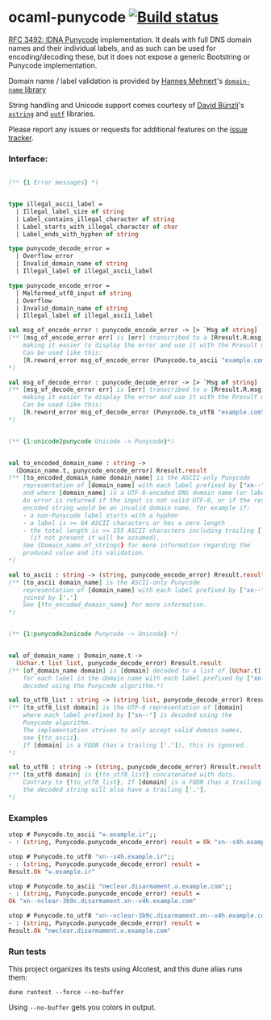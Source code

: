 # ocaml-punycode [![Build status](https://travis-ci.org/cfcs/ocaml-punycode.svg?branch=master)](https://travis-ci.org/cfcs/ocaml-punycode)

[RFC 3492: IDNA Punycode](https://tools.ietf.org/html/rfc3492) implementation.
It deals with full DNS domain names and their individual labels, and as such can
be used for encoding/decoding these, but it does not expose a generic Bootstring
or Punycode implementation.

Domain name / label validation is provided by
[Hannes Mehnert](https://github.com/hannesm/)'s
[`domain-name` library](https://github.com/hannesm/domain-name)

String handling and Unicode support comes courtesy of
[David Bünzli](https://erratique.ch/)'s
[`astring`](https://github.com/dbuenzli/astring) and
[`uutf`](https://github.com/dbuenzli/uutf) libraries.

Please report any issues or requests for additional features on the
[issue tracker](https://github.com/cfcs/ocaml-punycode/issues/).

### Interface:

```ocaml

(** {1 Error messages} *)


type illegal_ascii_label =
  | Illegal_label_size of string
  | Label_contains_illegal_character of string
  | Label_starts_with_illegal_character of char
  | Label_ends_with_hyphen of string

type punycode_decode_error =
  | Overflow_error
  | Invalid_domain_name of string
  | Illegal_label of illegal_ascii_label

type punycode_encode_error =
  | Malformed_utf8_input of string
  | Overflow
  | Invalid_domain_name of string
  | Illegal_label of illegal_ascii_label

val msg_of_encode_error : punycode_encode_error -> [> `Msg of string]
(** [msg_of_encode_error err] is [err] transcribed to a [Rresult.R.msg],
    making it easier to display the error and use it with the Rresult monad.
    Can be used like this:
    [R.reword_error msg_of_encode_error (Punycode.to_ascii "example.com")]
*)

val msg_of_decode_error : punycode_decode_error -> [> `Msg of string]
(** [msg_of_decode_error err] is [err] transcribed to a [Rresult.R.msg],
    making it easier to display the error and use it with the Rresult monad.
    Can be used like this:
    [R.reword_error msg_of_decode_error (Punycode.to_utf8 "example.com")]
*)


(** {1:unicode2punycode Unicode -> Punycode}*)


val to_encoded_domain_name : string ->
  (Domain_name.t, punycode_encode_error) Rresult.result
(** [to_encoded_domain_name domain_name] is the ASCII-only Punycode
    representation of [domain_name] with each label prefixed by ["xn--"],
    and where [domain_name] is a UTF-8-encoded DNS domain name (or label).
    An error is returned if the input is not valid UTF-8, or if the resulting
    encoded string would be an invalid domain name, for example if:
    - a non-Punycode label starts with a hyphen
    - a label is >= 64 ASCII characters or has a zero length
    - the total length is >= 255 ASCII characters including trailing ['.']
      (if not present it will be assumed).
    See {Domain_name.of_strings} for more information regarding the
    produced value and its validation.
*)

val to_ascii : string -> (string, punycode_encode_error) Rresult.result
(** [to_ascii domain_name] is the ASCII-only Punycode
    representation of [domain_name] with each label prefixed by ["xn--"],
    joined by ['.']
    See {!to_encoded_domain_name} for more information.
*)


(** {1:punycode2unicode Punycode -> Unicode} *)


val of_domain_name : Domain_name.t ->
  (Uchar.t list list, punycode_decode_error) Rresult.result
(** [of_domain_name domain] is [domain] decoded to a list of [Uchar.t] elements
    for each label in the domain name with each label prefixed by ["xn--"]
    decoded using the Punycode algorithm.*)

val to_utf8_list : string -> (string list, punycode_decode_error) Rresult.result
(** [to_utf8_list domain] is the UTF-8 representation of [domain]
    where each label prefixed by ["xn--"] is decoded using the
    Punycode algorithm.
    The implementation strives to only accept valid domain names,
    see {!to_ascii}.
    If [domain] is a FQDN (has a trailing ['.']), this is ignored.
*)

val to_utf8 : string -> (string, punycode_decode_error) Rresult.result
(** [to_utf8 domain] is {!to_utf8_list} concatenated with dots.
    Contrary to {!to_utf8_list}, If [domain] is a FQDN (has a trailing ['.']),
    the decoded string will also have a trailing ['.'].
*)

```

### Examples

```ocaml
utop # Punycode.to_ascii "☫.example.ir";;
- : (string, Punycode.punycode_encode_error) result = Ok "xn--s4h.example.ir"

utop # Punycode.to_utf8 "xn--s4h.example.ir";;
- : (string, Punycode.punycode_decode_error) result =
Result.Ok "☫.example.ir"

utop # Punycode.to_ascii "n☢clear.disarmament.☮.example.com";;
- : (string, Punycode.punycode_encode_error) result =
Ok "xn--nclear-3b9c.disarmament.xn--v4h.example.com"

utop # Punycode.to_utf8 "xn--nclear-3b9c.disarmament.xn--v4h.example.com";;
- : (string, Punycode.punycode_decode_error) result =
Result.Ok "n☢clear.disarmament.☮.example.com"
```

### Run tests

This project organizes its tests using Alcotest, and this dune alias runs them:

```shell
dune runtest --force --no-buffer
```

Using `--no-buffer` gets you colors in output.
